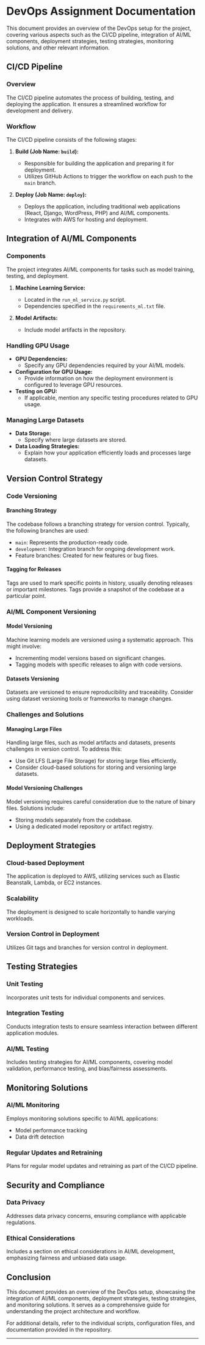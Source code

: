 # DevOps Assignment Documentation

This document provides an overview of the DevOps setup for the project, covering various aspects such as the CI/CD pipeline, integration of AI/ML components, deployment strategies, testing strategies, monitoring solutions, and other relevant information.

## CI/CD Pipeline

### Overview

The CI/CD pipeline automates the process of building, testing, and deploying the application. It ensures a streamlined workflow for development and delivery.

### Workflow

The CI/CD pipeline consists of the following stages:

1. **Build (Job Name: `build`):**
   - Responsible for building the application and preparing it for deployment.
   - Utilizes GitHub Actions to trigger the workflow on each push to the `main` branch.

2. **Deploy (Job Name: `deploy`):**
   - Deploys the application, including traditional web applications (React, Django, WordPress, PHP) and AI/ML components.
   - Integrates with AWS for hosting and deployment.

## Integration of AI/ML Components

### Components

The project integrates AI/ML components for tasks such as model training, testing, and deployment.

1. **Machine Learning Service:**
   - Located in the `run_ml_service.py` script.
   - Dependencies specified in the `requirements_ml.txt` file.

2. **Model Artifacts:**
   - Include model artifacts in the repository.

### Handling GPU Usage

- **GPU Dependencies:**
  - Specify any GPU dependencies required by your AI/ML models.
- **Configuration for GPU Usage:**
  - Provide information on how the deployment environment is configured to leverage GPU resources.
- **Testing on GPU:**
  - If applicable, mention any specific testing procedures related to GPU usage.

### Managing Large Datasets

- **Data Storage:**
  - Specify where large datasets are stored.
- **Data Loading Strategies:**
  - Explain how your application efficiently loads and processes large datasets.

## Version Control Strategy

### Code Versioning

#### Branching Strategy

The codebase follows a branching strategy for version control. Typically, the following branches are used:

- `main`: Represents the production-ready code.
- `development`: Integration branch for ongoing development work.
- Feature branches: Created for new features or bug fixes.

#### Tagging for Releases

Tags are used to mark specific points in history, usually denoting releases or important milestones. Tags provide a snapshot of the codebase at a particular point.

### AI/ML Component Versioning

#### Model Versioning

Machine learning models are versioned using a systematic approach. This might involve:

- Incrementing model versions based on significant changes.
- Tagging models with specific releases to align with code versions.

#### Datasets Versioning

Datasets are versioned to ensure reproducibility and traceability. Consider using dataset versioning tools or frameworks to manage changes.

### Challenges and Solutions

#### Managing Large Files

Handling large files, such as model artifacts and datasets, presents challenges in version control. To address this:

- Use Git LFS (Large File Storage) for storing large files efficiently.
- Consider cloud-based solutions for storing and versioning large datasets.

#### Model Versioning Challenges

Model versioning requires careful consideration due to the nature of binary files. Solutions include:

- Storing models separately from the codebase.
- Using a dedicated model repository or artifact registry.





## Deployment Strategies

### Cloud-based Deployment

The application is deployed to AWS, utilizing services such as Elastic Beanstalk, Lambda, or EC2 instances.

### Scalability

The deployment is designed to scale horizontally to handle varying workloads.

### Version Control in Deployment

Utilizes Git tags and branches for version control in deployment.

## Testing Strategies

### Unit Testing

Incorporates unit tests for individual components and services.

### Integration Testing

Conducts integration tests to ensure seamless interaction between different application modules.

### AI/ML Testing

Includes testing strategies for AI/ML components, covering model validation, performance testing, and bias/fairness assessments.

## Monitoring Solutions

### AI/ML Monitoring

Employs monitoring solutions specific to AI/ML applications:
- Model performance tracking
- Data drift detection

### Regular Updates and Retraining

Plans for regular model updates and retraining as part of the CI/CD pipeline.

## Security and Compliance

### Data Privacy

Addresses data privacy concerns, ensuring compliance with applicable regulations.

### Ethical Considerations

Includes a section on ethical considerations in AI/ML development, emphasizing fairness and unbiased data usage.

## Conclusion

This document provides an overview of the DevOps setup, showcasing the integration of AI/ML components, deployment strategies, testing strategies, and monitoring solutions. It serves as a comprehensive guide for understanding the project architecture and workflow.

For additional details, refer to the individual scripts, configuration files, and documentation provided in the repository.

---
